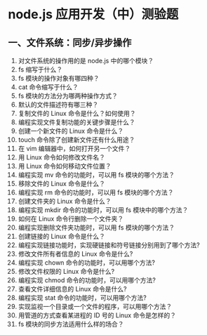 # node.js 应用开发（中）测验题

## 一、文件系统：同步/异步操作

1. 对文件系统的操作用的是 node.js 中的哪个模块？
2. fs 缩写于什么？
3. fs 模块的操作对象有哪四种？  
4. cat 命令缩写于什么？
5. fs 模块的方法分为哪两种操作方式？
6. 默认的文件描述符有哪三种？
7. 复制文件的 Linux 命令是什么？如何使用？
8. 编程实现文件复制功能的关键步骤是什么？
9. 创建一个新文件的 Linux 命令是什么？
10. touch 命令除了创建新文件还有什么用途？
11. 在 vim 编辑器中，如何打开另一个文件？
12. 用 Linux 命令如何修改文件名？
13. 用 Linux 命令如何移动文件位置？
14. 编程实现 mv 命令的功能时，可以用 fs 模块的哪个方法？  
15. 移除文件的 Linux 命令是什么？  
16. 编程实现 rm 命令的功能时，可以用 fs 模块的哪个方法？
17. 创建文件夹的 Linux 命令是什么？
18. 编程实现 mkdir 命令的功能时，可以用 fs 模块中的哪个方法？  
19. 如何在 Linux 命令行删除一个文件夹？
20. 编程实现删除文件夹功能时，可以用 fs 模块的哪个方法？
21. 创建链接的 Linux 命令是什么？
22. 编程实现链接功能时，实现硬链接和符号链接分别用到了哪个方法?
23. 修改文件所有者信息的 Linux 命令是什么?
24. 编程实现 chown 命令的功能时，可以用哪个方法?
25. 修改文件权限的 Linux 命令是什么?
26. 编程实现 chmod 命令的功能时，可以用哪个方法?
27. 查看文件详细信息的 Linux 命令是什么?
28. 编程实现 stat 命令的功能时，可以用哪个方法?
29. 实现监视一个目录或一个文件的程序，可以用哪个方法？
30. 用管道的方式查看某进程的 ID 号的 Linux 命令是怎样的？
31. fs 模块的同步方法适用什么样的场合？
